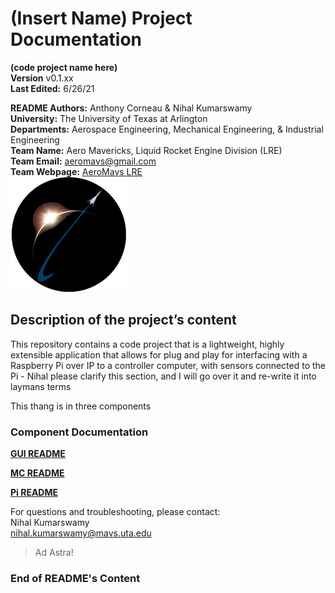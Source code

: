 # (Insert Name) Project Documentation

**(code project name here)**  
**Version** v0.1.xx  
**Last Edited:** 6/26/21

**README Authors:** Anthony Corneau & Nihal Kumarswamy   
**University:** The University of Texas at Arlington  
**Departments:** Aerospace Engineering, Mechanical Engineering, & Industrial Engineering  
**Team Name:** Aero Mavericks, Liquid Rocket Engine Division (LRE)  
**Team Email:** [aeromavs@gmail.com](aeromavs@gmail.com)  
**Team Webpage:** [AeroMavs LRE](https://aeromavs.weebly.com/about.html)  
![Logo](.readme/aeromavs-circle_1.png)

## Description of the project’s content

This repository contains a code project that is a lightweight, highly extensible application that allows for plug 
and play for interfacing with a Raspberry Pi over IP to a controller computer, with sensors connected to the Pi - Nihal 
please clarify this section, and I will go over it and re-write it into laymans terms

This thang is in three components


### Component Documentation

**[GUI README](gui/README.md)**  

**[MC README](mc/README.md)**  

**[Pi README](pi/README.md)**  



For questions and troubleshooting, please contact:  
Nihal Kumarswamy  
nihal.kumarswamy@mavs.uta.edu  

> Ad Astra!


### End of README's Content
